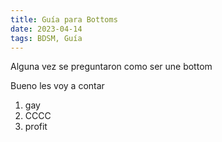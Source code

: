 ```yaml
---
title: Guía para Bottoms
date: 2023-04-14
tags: BDSM, Guía
---
```

Alguna vez se preguntaron como ser une bottom

Bueno les voy a contar

<!-- ![Una foto de un trolo posando como bottom](https://imgur.com/foto_de_mel) -->

1. gay
2. CCCC
3. profit
